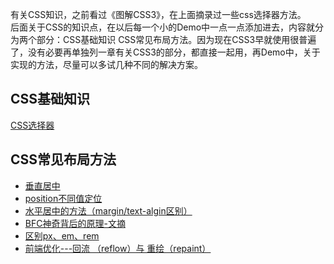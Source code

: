 有关CSS知识，之前看过《图解CSS3》，在上面摘录过一些css选择器方法。  
后面关于CSS的知识点，在以后每一个小的Demo中一点一点添加进去，内容就分为两个部分：CSS基础知识 CSS常见布局方法。因为现在CSS3早就使用很普遍了，没有必要再单独列一章有关CSS3的部分，都直接一起用，再Demo中，关于实现的方法，尽量可以多试几种不同的解决方案。

## CSS基础知识

[CSS选择器](/CSS/图解CSS3/README.md)

## CSS常见布局方法

* [垂直居中](/CSS/垂直居中.md)
* [position不同值定位](/CSS/position.md)
* [水平居中的方法（margin/text-algin区别）](/CSS/水平居中.md)
* [BFC神奇背后的原理-文摘](/CSS/BFC神奇背后的原理-文摘.md)
* [区别px、em、rem](https://segmentfault.com/a/1190000005936910)
* [前端优化---回流 （reflow）与 重绘（repaint）](http://www.cnblogs.com/luleixia/p/6306061.html)



